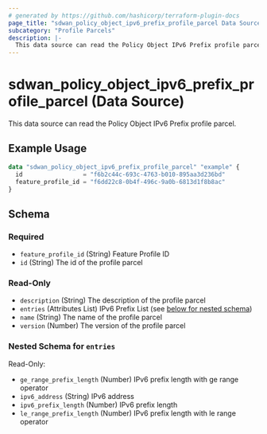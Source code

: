 ```yaml
---
# generated by https://github.com/hashicorp/terraform-plugin-docs
page_title: "sdwan_policy_object_ipv6_prefix_profile_parcel Data Source - terraform-provider-sdwan"
subcategory: "Profile Parcels"
description: |-
  This data source can read the Policy Object IPv6 Prefix profile parcel.
---
```


# sdwan_policy_object_ipv6_prefix_profile_parcel (Data Source)

This data source can read the Policy Object IPv6 Prefix profile parcel.

## Example Usage

```terraform
data "sdwan_policy_object_ipv6_prefix_profile_parcel" "example" {
  id                 = "f6b2c44c-693c-4763-b010-895aa3d236bd"
  feature_profile_id = "f6dd22c8-0b4f-496c-9a0b-6813d1f8b8ac"
}
```

<!-- schema generated by tfplugindocs -->
## Schema

### Required

- `feature_profile_id` (String) Feature Profile ID
- `id` (String) The id of the profile parcel

### Read-Only

- `description` (String) The description of the profile parcel
- `entries` (Attributes List) IPv6 Prefix List (see [below for nested schema](#nestedatt--entries))
- `name` (String) The name of the profile parcel
- `version` (Number) The version of the profile parcel

<a id="nestedatt--entries"></a>
### Nested Schema for `entries`

Read-Only:

- `ge_range_prefix_length` (Number) IPv6 prefix length with ge range operator
- `ipv6_address` (String) IPv6 address
- `ipv6_prefix_length` (Number) IPv6 prefix length
- `le_range_prefix_length` (Number) IPv6 prefix length with le range operator

